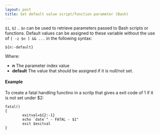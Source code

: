 ```yaml
---
layout: post 
title: Set default value script/function parameter (Bash)
---
```


`$1`, `$2` .. `$n` can be used to retrieve parameters passed to Bash
scripts or functions. Default values can be assigned to these variable
without the use of `[ -z $n ] && ...` in the following syntax:

    ${n:-default}

Where:

-   **n** The parameter index value
-   **default** The value that should be assigned if it is null/not set.

#### Example

To create a fatal handling functino in a scritp that gives a exit code
of 1 if it is not set under \$2:

    fatal()
    {
            exitval=${2:-1}
            echo `date`" - FATAL - $1"
            exit $exitval
    }
